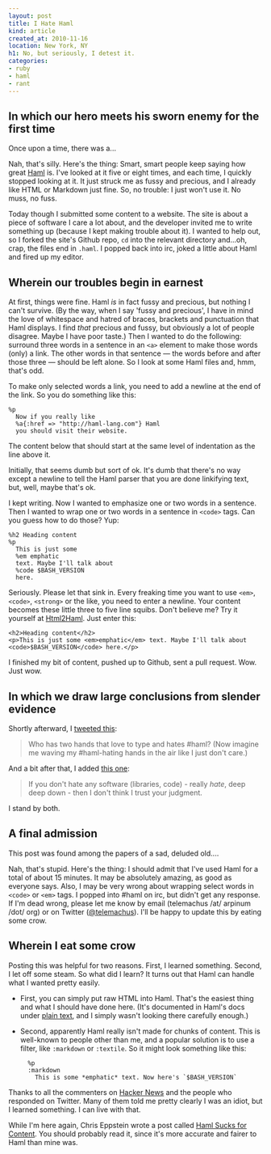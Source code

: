 ```yaml
---
layout: post
title: I Hate Haml
kind: article
created_at: 2010-11-16
location: New York, NY
h1: No, but seriously, I detest it.
categories:
- ruby
- haml
- rant
---
```


## In which our hero meets his sworn enemy for the first time

Once upon a time, there was a...

Nah, that's silly. Here's the thing: Smart, smart people keep saying how great [Haml](http://haml-lang.com) is. I've looked at it five or eight times, and each time, I quickly stopped looking at it. It just struck me as fussy and precious, and I already like HTML or Markdown just fine. So, no trouble: I just won't use it. No muss, no fuss.

Today though I submitted some content to a website. The site is about a piece of software I care a lot about, and the developer invited me to write something up (because I kept making trouble about it). I wanted to help out, so I forked the site's Github repo, `cd` into the relevant directory and...oh, crap, the files end in `.haml`. I popped back into irc, joked a little about Haml and fired up my editor.

## Wherein our troubles begin in earnest

At first, things were fine. Haml *is* in fact fussy and precious, but nothing I can't survive. (By the way, when I say 'fussy and precious', I have in mind the love of whitespace and hatred of braces, brackets and punctuation that Haml displays. I find *that* precious and fussy, but obviously a lot of people disagree. Maybe I have poor taste.) Then I wanted to do the following: surround three words in a sentence in an `<a>` element to make those words (only) a link. The other words in that sentence &mdash; the words before and after those three &mdash; should be left alone. So I look at some Haml files and, hmm, that's odd.

To make only selected words a link, you need to add a newline at the end of the link. So you do something like this:

<pre><code>%p
  Now if you really like
  %a{:href => "http://haml-lang.com"} Haml
  you should visit their website.</code></pre>

The content below that should start at the same level of indentation as the line above it.

Initially, that seems dumb but sort of ok. It's dumb that there's no way except a newline to tell the Haml parser that you are done linkifying text, but, well, maybe that's ok.

I kept writing. Now I wanted to emphasize one or two words in a sentence. Then I wanted to wrap one or two words in a sentence in `<code>` tags. Can you guess how to do those? Yup:

<pre><code>%h2 Heading content
%p
  This is just some
  %em emphatic
  text. Maybe I'll talk about
  %code $BASH_VERSION
  here.</code></pre>

Seriously. Please let that sink in. Every freaking time you want to use `<em>`, `<code>`, `<strong>` or the like, you need to enter a newline. Your content becomes these little three to five line squibs. Don't believe me? Try it yourself at [Html2Haml](http://html2haml.heroku.com/). Just enter this:

    <h2>Heading content</h2>
    <p>This is just some <em>emphatic</em> text. Maybe I'll talk about <code>$BASH_VERSION</code> here.</p>
    

I finished my bit of content, pushed up to Github, sent a pull request. Wow. Just wow.

## In which we draw large conclusions from slender evidence

Shortly afterward, I [tweeted this](http://twitter.com/#!/telemachus/status/4587970992541696):

> Who has two hands that love to type and hates #haml? (Now imagine me waving my #haml-hating hands in the air like I just don't care.)

And a bit after that, I added [this one](http://twitter.com/#!/telemachus/status/4592516322041856):

> If you don't hate any software (libraries, code) - really _hate_, deep deep down - then I don't think I trust your judgment.

I stand by both.

## A final admission

This post was found among the papers of a sad, deluded old....

Nah, that's stupid. Here's the thing: I should admit that I've used Haml for a total of about 15 minutes. It may be absolutely amazing, as good as everyone says. Also, I may be very wrong about wrapping select words in `<code>` or `<em>` tags. I popped into #haml on irc, but didn't get any response. If I'm dead wrong, please let me know by email (telemachus /at/ arpinum /dot/ org) or on Twitter ([@telemachus](http://twitter.com/#!/telemachus)). I'll be happy to update this by eating some crow.

## Wherein I eat some crow

Posting this was helpful for two reasons. First, I learned something. Second, I let off some steam. So what did I learn? It turns out that Haml can handle what I wanted pretty easily.

+   First, you can simply put raw HTML into Haml. That's the easiest thing and what I should have done here. (It's documented in Haml's docs under <a href="http://haml-lang.com/docs/yardoc/file.HAML_REFERENCE.html#plain_text">plain text</a>, and I simply wasn't looking there carefully enough.)
+   Second, apparently Haml really isn't made for chunks of content. This is well-known to people other than me, and a popular solution is to use a filter, like `:markdown` or `:textile`. So it might look something like this:

          %p
          :markdown
            This is some *emphatic* text. Now here's `$BASH_VERSION`

Thanks to all the commenters on [Hacker News](http://news.ycombinator.com/item?id=1911152) and the people who responded on Twitter. Many of them told me pretty clearly I was an idiot, but I learned something. I can live with that.

While I'm here again, Chris Eppstein wrote a post called [Haml Sucks for Content](http://chriseppstein.github.com/blog/2010/02/08/haml-sucks-for-content/). You should probably read it, since it's more accurate and fairer to Haml than mine was.
